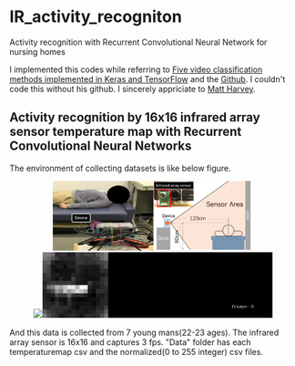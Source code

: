 # IR_activity_recogniton
Activity recognition with Recurrent Convolutional Neural Network for nursing homes

I implemented this codes while referring to [Five video classification methods implemented in Keras and TensorFlow](https://blog.coast.ai/five-video-classification-methods-implemented-in-keras-and-tensorflow-99cad29cc0b5) and the [Github](https://github.com/harvitronix/five-video-classification-methods). 
I couldn't code this without his github. I sincerely appriciate to [Matt Harvey](https://blog.coast.ai/@harvitronix). 

## Activity recognition by 16x16 infrared array sensor temperature map with Recurrent Convolutional Neural Networks
The environment of collecting datasets is like below figure. <br>
<center><img src="Data/Figure1.png" width="70%"><br></center>

<div style="text-align: center;">
<img src="Data/rgb.gif" width="30%"><img src="Data/ir.gif" width="80%">
</div>

And this data is collected from 7 young mans(22-23 ages). 
The infrared array sensor is 16x16 and captures 3 fps. 
"Data" folder has each temperaturemap csv and the normalized(0 to 255 integer) csv files.  
